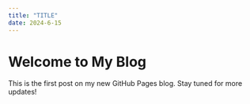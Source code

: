 ```yaml
---
title: "TITLE"
date: 2024-6-15
---
```


# Welcome to My Blog

This is the first post on my new GitHub Pages blog. Stay tuned for more updates!
